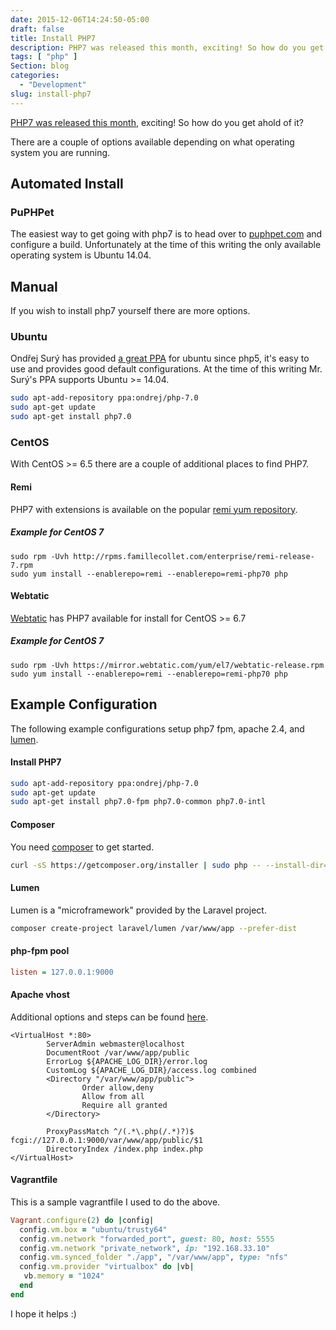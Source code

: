 ```yaml
---
date: 2015-12-06T14:24:50-05:00
draft: false
title: Install PHP7
description: PHP7 was released this month, exciting! So how do you get ahold of it?
tags: [ "php" ]
Section: blog
categories:
  - "Development"
slug: install-php7
---
```


[PHP7 was released this month](http://php.net/archive/2015.php#id2015-12-03-1), exciting! So how do you get ahold of it?

<!--more-->

There are a couple of options available depending on what operating system you are running.

## Automated Install
### PuPHPet
The easiest way to get going with php7 is to head over to [puphpet.com](https://puphpet.com) and configure a build.  Unfortunately at the time of this writing the only available operating system is Ubuntu 14.04.

## Manual
If you wish to install php7 yourself there are more options.

### Ubuntu
Ondřej Surý has provided [a great PPA](https://launchpad.net/~ondrej/+archive/ubuntu/php-7.0) for ubuntu since php5, it's easy to use and provides good default configurations.  At the time of this writing Mr. Surý's PPA supports Ubuntu >= 14.04.

```bash
sudo apt-add-repository ppa:ondrej/php-7.0
sudo apt-get update
sudo apt-get install php7.0
```

### CentOS
With CentOS >= 6.5 there are a couple of additional places to find PHP7.

#### Remi
PHP7 with extensions is available on the popular [remi yum repository](http://rpms.famillecollet.com/).

##### Example for CentOS 7
```
sudo rpm -Uvh http://rpms.famillecollet.com/enterprise/remi-release-7.rpm
sudo yum install --enablerepo=remi --enablerepo=remi-php70 php
```

#### Webtatic
[Webtatic](https://webtatic.com/packages/php70/) has PHP7 available for install for CentOS >= 6.7

##### Example for CentOS 7
```
sudo rpm -Uvh https://mirror.webtatic.com/yum/el7/webtatic-release.rpm
sudo yum install --enablerepo=remi --enablerepo=remi-php70 php
```

## Example Configuration
The following example configurations setup php7 fpm, apache 2.4, and [lumen](http://lumen.laravel.com).

#### Install PHP7
```bash
sudo apt-add-repository ppa:ondrej/php-7.0
sudo apt-get update
sudo apt-get install php7.0-fpm php7.0-common php7.0-intl
```

#### Composer
You need [composer](https://getcomposer.org/download) to get started.

```bash
curl -sS https://getcomposer.org/installer | sudo php -- --install-dir=/usr/local/bin --filename=composer
```

#### Lumen
Lumen is a "microframework" provided by the Laravel project.

```bash
composer create-project laravel/lumen /var/www/app --prefer-dist
```

#### php-fpm pool
```ini
listen = 127.0.0.1:9000
```

#### Apache vhost
Additional options and steps can be found [here](https://wiki.apache.org/httpd/PHP-FPM).

```
<VirtualHost *:80>
        ServerAdmin webmaster@localhost
        DocumentRoot /var/www/app/public
        ErrorLog ${APACHE_LOG_DIR}/error.log
        CustomLog ${APACHE_LOG_DIR}/access.log combined
        <Directory "/var/www/app/public">
                Order allow,deny
                Allow from all
                Require all granted
        </Directory>

        ProxyPassMatch ^/(.*\.php(/.*)?)$ fcgi://127.0.0.1:9000/var/www/app/public/$1
        DirectoryIndex /index.php index.php
</VirtualHost>
```

#### Vagrantfile
This is a sample vagrantfile I used to do the above.

```ruby
Vagrant.configure(2) do |config|
  config.vm.box = "ubuntu/trusty64"
  config.vm.network "forwarded_port", guest: 80, host: 5555
  config.vm.network "private_network", ip: "192.168.33.10"
  config.vm.synced_folder "./app", "/var/www/app", type: "nfs"
  config.vm.provider "virtualbox" do |vb|
   vb.memory = "1024"
  end
end
```

I hope it helps :)
